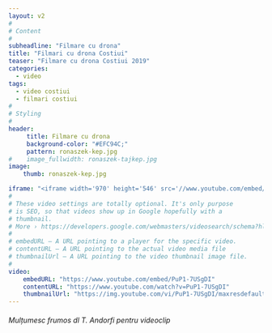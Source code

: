 ```yaml
---
layout: v2
#
# Content
#
subheadline: "Filmare cu drona"
title: "Filmari cu drona Costiui"
teaser: "Filmare cu drona Costiui 2019"
categories:
  - video
tags:
  - video costiui
  - filmari costiui
#
# Styling
#
header: 
     title: Filmare cu drona
     background-color: "#EFC94C;"
     pattern: ronaszek-kep.jpg
#    image_fullwidth: ronaszek-tajkep.jpg
image:
    thumb: ronaszek-kep.jpg

iframe: "<iframe width='970' height='546' src='//www.youtube.com/embed/PuP1-7USgDI' frameborder='0' allowfullscreen></iframe>"
#
# These video settings are totally optional. It's only purpose
# is SEO, so that videos show up in Google hopefully with a 
# thumbnail.
# More › https://developers.google.com/webmasters/videosearch/schema?hl=en&rd=1
#
# embedURL – A URL pointing to a player for the specific video.
# contentURL – A URL pointing to the actual video media file
# thumbnailUrl – A URL pointing to the video thumbnail image file.
#
video:
    embedURL: "https://www.youtube.com/embed/PuP1-7USgDI"
    contentURL: "https://www.youtube.com/watch?v=PuP1-7USgDI"
    thumbnailUrl: "https://img.youtube.com/vi/PuP1-7USgDI/maxresdefault.jpg"
---
```

###### Mulțumesc frumos dl T. Andorfi pentru videoclip
